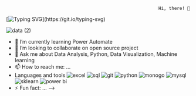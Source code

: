                                                               Hi, there! 👋
  [![Typing SVG](https://readme-typing-svg.demolab.com/?lines=This+is+Lilian+Ugwu+...;Nice+to+meet+you!)](https://git.io/typing-svg)


![data (2)](https://user-images.githubusercontent.com/78624637/190884537-4f3f3aea-7b1d-41bd-b659-791db2b82379.jpg)


- 🌱 I’m currently learning Power Automate
- 👯 I’m looking to collaborate on open source project
- 💬 Ask me about Data Analysis, Python, Data Visualization, Machine learning
- 📫 How to reach me: ...
-   Languages and tools
![excel](https://user-images.githubusercontent.com/78624637/190885760-0c390f7b-29f7-45bd-b0d5-c02a802ba90b.jpg) ![sql](https://user-images.githubusercontent.com/78624637/190885979-e76d903f-758b-4104-be05-e0a440c80d0a.png)
![git](https://user-images.githubusercontent.com/78624637/190886002-0888dea2-b7c4-4482-9fb3-468c1f7aed57.jpg) ![python](https://user-images.githubusercontent.com/78624637/190885786-d9a20ded-f46c-451c-b7ec-81bdacb4b251.jpg) ![monogo](https://user-images.githubusercontent.com/78624637/190885787-d065e631-588e-4981-b9ec-ec88e3f70971.png) ![mysql](https://user-images.githubusercontent.com/78624637/190885793-f2650681-883d-4e29-b65b-3d75659d5c61.png) ![sklearn](https://user-images.githubusercontent.com/78624637/190885803-1112e1b2-a4eb-44c8-8689-3b895bc9bc7d.png) ![power bi](https://user-images.githubusercontent.com/78624637/190885805-29f0bb4b-3fb2-48c3-91af-7198d0e25a62.jpg)
- ⚡ Fun fact: ...
-->
